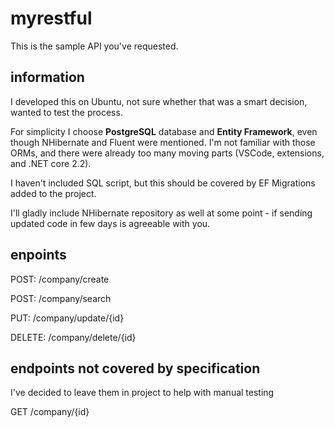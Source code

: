 # myrestful
This is the sample API you've requested.

## information
I developed this on Ubuntu, not sure whether that was a smart decision, wanted to test the process.

For simplicity I choose **PostgreSQL** database and **Entity Framework**, even though NHibernate and Fluent were mentioned. I'm not familiar with those ORMs, and there were already too many moving parts (VSCode, extensions, and .NET core 2.2).

I haven't included SQL script, but this should be covered by EF Migrations added to the project.

I'll gladly include NHibernate repository as well at some point - if sending updated code in few days is agreeable with you.

## enpoints
POST: /company/create

POST: /company/search

PUT: /company/update/{id}

DELETE: /company/delete/{id}

## endpoints not covered by specification
I've decided to leave them in project to help with manual testing

GET /company/{id}